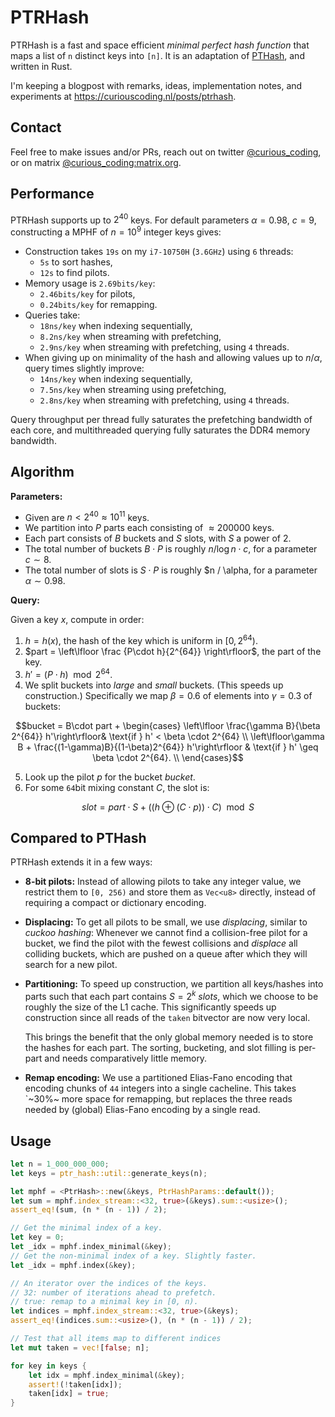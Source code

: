 # PTRHash

PTRHash is a fast and space efficient *minimal perfect hash function* that maps
a list of `n` distinct keys into `[n]`.  It is an adaptation of [PTHash](https://github.com/jermp/pthash), and
written in Rust.

I'm keeping a blogpost with remarks, ideas, implementation notes,
and experiments at <https://curiouscoding.nl/posts/ptrhash>.


## Contact

Feel free to make issues and/or PRs, reach out on twitter [@curious_coding](https://twitter.com/curious_coding), or on
matrix [@curious_coding:matrix.org](https://matrix.to/#/@curious_coding:matrix.org).

## Performance

PTRHash supports up to $2^40$ keys. For default parameters $\alpha = 0.98$,
$c=9$, constructing a MPHF of $n=10^9$ integer keys gives:
- Construction takes `19s` on my `i7-10750H` (`3.6GHz`) using `6` threads:
  - `5s` to sort hashes,
  - `12s` to find pilots.
- Memory usage is `2.69bits/key`:
  - `2.46bits/key` for pilots,
  - `0.24bits/key` for remapping.
- Queries take:
  - `18ns/key` when indexing sequentially,
  - `8.2ns/key` when streaming with prefetching,
  - `2.9ns/key` when streaming with prefetching, using `4` threads.
- When giving up on minimality of the hash and allowing values up to $n/\alpha$,
  query times slightly improve:
  - `14ns/key` when indexing sequentially,
  - `7.5ns/key` when streaming using prefetching,
  - `2.8ns/key` when streaming with prefetching, using `4` threads.

Query throughput per thread fully saturates the prefetching bandwidth of each
core, and multithreaded querying fully saturates the DDR4 memory bandwidth.

## Algorithm

**Parameters:**

-   Given are $n < 2^40 \approx 10^11$ keys.
-   We partition into $P$ parts each consisting of $\approx 200000$ keys.
-   Each part consists of $B$ buckets and $S$ slots, with $S$ a power of $2$.
-   The total number of buckets $B\cdot P$ is roughly $n/\log n \cdot c$, for a
    parameter $c\sim 8$.
-   The total number of slots is $S \cdot P$ is roughly $n / \alpha, for a
    parameter $\alpha \sim 0.98$.

**Query:**

Given a key $x$, compute in order:

1.  $h = h(x)$, the hash of the key which is uniform in $[0, 2^{64})$.
2.  $part = \left\lfloor \frac {P\cdot h}{2^{64}} \right\rfloor$, the part of the key.
3.  $h' = (P\cdot h) \mod 2^{64}$.
4.  We split buckets into *large* and *small* buckets. (This speeds up
    construction.) Specifically we map $\beta = 0.6$ of elements into $\gamma = 0.3$ of buckets:

$$bucket = B\cdot part +
\begin{cases}
\left\lfloor \frac{\gamma B}{\beta 2^{64}} h'\right\rfloor& \text{if } h' < \beta \cdot 2^{64} \\
\left\lfloor\gamma B + \frac{(1-\gamma)B}{(1-\beta)2^{64}} h'\right\rfloor  & \text{if } h' \geq \beta \cdot 2^{64}. \\
\end{cases}$$

5.  Look up the pilot $p$ for the bucket $bucket$.
6.  For some `64`bit mixing constant $C$, the slot is:

$$ slot = part \cdot S + ((h \oplus (C \cdot p)) \cdot C) \mod S $$

## Compared to PTHash

PTRHash extends it in a few ways:

-   **8-bit pilots:** Instead of allowing pilots to take any integer value, we
    restrict them to `[0, 256)` and store them as `Vec<u8>` directly, instead of
    requiring a compact or dictionary encoding.
-   **Displacing:** To get all pilots to be small, we use *displacing*, similar
    to *cuckoo hashing*: Whenever we cannot find a collision-free pilot for a
    bucket, we find the pilot with the fewest collisions and *displace* all
    colliding buckets, which are pushed on a queue after which they will search
    for a new pilot.
-   **Partitioning:** To speed up construction, we partition all keys/hashes
    into parts such that each part contains $S=2^k$ *slots*, which we choose to
    be roughly the size of the L1 cache. This significantly speeds up
    construction since all reads of the `taken` bitvector are now very local.
    
    This brings the benefit that the only global memory needed is to store the
    hashes for each part. The sorting, bucketing, and slot filling is per-part
    and needs comparatively little memory.
-   **Remap encoding:** We use a partitioned Elias-Fano encoding that encoding
    chunks of `44` integers into a single cacheline. This takes `~30%~ more
    space for remapping, but replaces the three reads needed by (global)
    Elias-Fano encoding by
    a single read.

## Usage

```rust
let n = 1_000_000_000;
let keys = ptr_hash::util::generate_keys(n);

let mphf = <PtrHash>::new(&keys, PtrHashParams::default());
let sum = mphf.index_stream::<32, true>(&keys).sum::<usize>();
assert_eq!(sum, (n * (n - 1)) / 2);

// Get the minimal index of a key.
let key = 0;
let _idx = mphf.index_minimal(&key);
// Get the non-minimal index of a key. Slightly faster.
let _idx = mphf.index(&key);

// An iterator over the indices of the keys.
// 32: number of iterations ahead to prefetch.
// true: remap to a minimal key in [0, n).
let indices = mphf.index_stream::<32, true>(&keys);
assert_eq!(indices.sum::<usize>(), (n * (n - 1)) / 2);

// Test that all items map to different indices
let mut taken = vec![false; n];

for key in keys {
    let idx = mphf.index_minimal(&key);
    assert!(!taken[idx]);
    taken[idx] = true;
}
```
